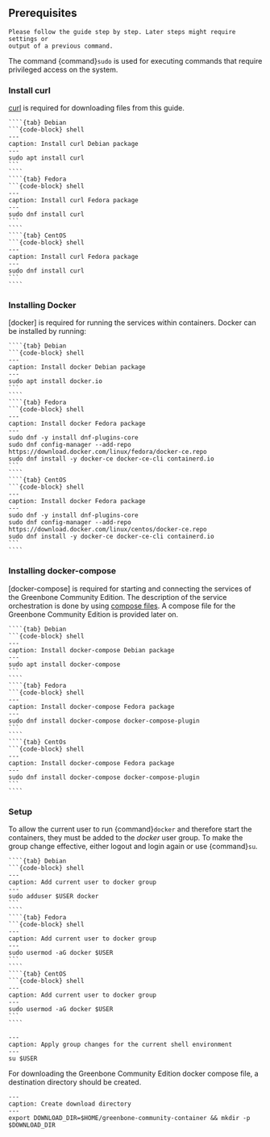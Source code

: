 ## Prerequisites

```{note}
Please follow the guide step by step. Later steps might require settings or
output of a previous command.
```

The command {command}`sudo` is used for executing commands that require privileged
access on the system.

### Install curl

[curl](https://curl.se/) is required for downloading files from this guide.


`````{tabs}
````{tab} Debian
```{code-block} shell
---
caption: Install curl Debian package
---
sudo apt install curl
```
````
````{tab} Fedora
```{code-block} shell
---
caption: Install curl Fedora package
---
sudo dnf install curl
```
````
````{tab} CentOS
```{code-block} shell
---
caption: Install curl Fedora package
---
sudo dnf install curl
```
````
`````

### Installing Docker

[docker] is required for running the services within containers. Docker can be
installed by running:

`````{tabs}
````{tab} Debian
```{code-block} shell
---
caption: Install docker Debian package
---
sudo apt install docker.io
```
````
````{tab} Fedora
```{code-block} shell
---
caption: Install docker Fedora package
---
sudo dnf -y install dnf-plugins-core
sudo dnf config-manager --add-repo https://download.docker.com/linux/fedora/docker-ce.repo
sudo dnf install -y docker-ce docker-ce-cli containerd.io
```
````
````{tab} CentOS
```{code-block} shell
---
caption: Install docker Fedora package
---
sudo dnf -y install dnf-plugins-core
sudo dnf config-manager --add-repo https://download.docker.com/linux/centos/docker-ce.repo
sudo dnf install -y docker-ce docker-ce-cli containerd.io
```
````
`````

### Installing docker-compose

[docker-compose] is required for starting and connecting the services of the
Greenbone Community Edition. The description of the service orchestration is
done by using [compose files](https://docs.docker.com/compose/compose-file/).
A compose file for the Greenbone Community Edition is provided later on.

`````{tabs}
````{tab} Debian
```{code-block} shell
---
caption: Install docker-compose Debian package
---
sudo apt install docker-compose
```
````
````{tab} Fedora
```{code-block} shell
---
caption: Install docker-compose Fedora package
---
sudo dnf install docker-compose docker-compose-plugin
```
````
````{tab} CentOs
```{code-block} shell
---
caption: Install docker-compose Fedora package
---
sudo dnf install docker-compose docker-compose-plugin
```
````
`````
### Setup

To allow the current user to run {command}`docker` and therefore start the
containers, they must be added to the *docker* user group. To make the group change
effective, either logout and login again or use {command}`su`.

`````{tabs}
````{tab} Debian
```{code-block} shell
---
caption: Add current user to docker group
---
sudo adduser $USER docker
```
````
````{tab} Fedora
```{code-block} shell
---
caption: Add current user to docker group
---
sudo usermod -aG docker $USER
```
````
````{tab} CentOS
```{code-block} shell
---
caption: Add current user to docker group
---
sudo usermod -aG docker $USER
```
````
`````


```{code-block} shell
---
caption: Apply group changes for the current shell environment
---
su $USER
```

For downloading the Greenbone Community Edition docker compose file, a
destination directory should be created.

```{code-block} shell
---
caption: Create download directory
---
export DOWNLOAD_DIR=$HOME/greenbone-community-container && mkdir -p $DOWNLOAD_DIR
```
